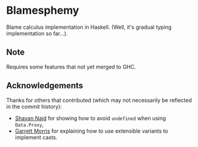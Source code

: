 # Blamesphemy
Blame calculus implementation in Haskell. (Well, it's gradual typing
implementation so far...).

## Note
Requires some features that not yet merged to GHC.

## Acknowledgements
Thanks for others that contributed (which may not necessarily be reflected in
the commit history):

- [Shayan Najd](https://www.github.com/shayan-najd) for showing how to avoid
  `undefined` when using `Data.Proxy`,
- [Garrett Morris](https://github.com/jgbm) for explaining how to use
  extensible variants to implement casts.
